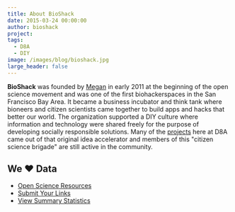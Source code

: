 ```yaml
---
title: About BioShack
date: 2015-03-24 00:00:00
author: bioshack
project: 
tags:
  - D8A
  - DIY
image: /images/blog/bioshack.jpg
large_header: false
---
```


**BioShack** was founded by <a href="http://d8a.org/people/megan">Megan</a> in early 2011 at the beginning of the open science movement and was one of the first biohackerspaces in the San Francisco Bay Area. It became a business incubator and think tank where bioneers and citizen scientists came together to build apps and hacks that better our world. The organization supported a DIY culture where information and technology were shared freely for the purpose of developing socially responsible solutions. Many of the <a href="http://d8a.org/projects">projects</a> here at D8A came out of that original idea accelerator and members of this "citizen science brigade" are still active in the community.

## We &hearts; Data

<ul class="fa-ul">
  <li><i class="fa-li fa fa-database" style="color:black"></i><a href="http://bit.ly/osrlist" target="_blank">Open Science Resources</a></li>
  <li><i class="fa-li fa fa-list" style="color:black"></i><a href="http://bit.ly/osrform" target="_blank">Submit Your Links</a></li>
  <li><i class="fa-li fa fa-pie-chart" style="color:black"></i><a href="http://bit.ly/osrstats" target="_blank">View Summary Statistics</a></li>
</ul>
